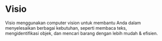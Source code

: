 # Visio
Visio menggunakan computer vision untuk membantu Anda dalam menyelesaikan berbagai kebutuhan, seperti membaca teks,  mengidentifikasi objek, dan mencari barang dengan lebih mudah &amp; efisien.
